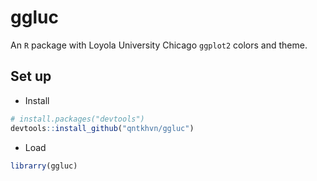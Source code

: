 # ggluc

An `R` package with Loyola University Chicago `ggplot2` colors and theme.

## Set up

* Install

``` r
# install.packages("devtools")
devtools::install_github("qntkhvn/ggluc")
```

* Load

``` r
librarry(ggluc)
```
